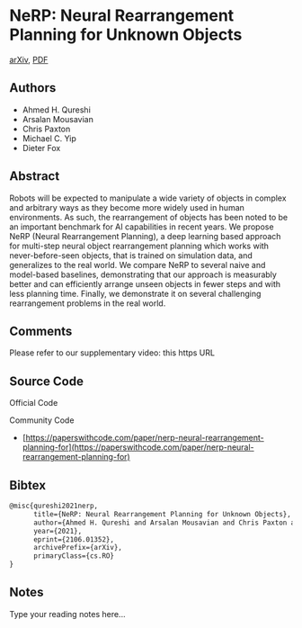
# NeRP: Neural Rearrangement Planning for Unknown Objects

[arXiv](https://arxiv.org/abs/2106.01352), [PDF](https://arxiv.org/pdf/2106.01352.pdf)

## Authors

- Ahmed H. Qureshi
- Arsalan Mousavian
- Chris Paxton
- Michael C. Yip
- Dieter Fox

## Abstract

Robots will be expected to manipulate a wide variety of objects in complex and arbitrary ways as they become more widely used in human environments. As such, the rearrangement of objects has been noted to be an important benchmark for AI capabilities in recent years. We propose NeRP (Neural Rearrangement Planning), a deep learning based approach for multi-step neural object rearrangement planning which works with never-before-seen objects, that is trained on simulation data, and generalizes to the real world. We compare NeRP to several naive and model-based baselines, demonstrating that our approach is measurably better and can efficiently arrange unseen objects in fewer steps and with less planning time. Finally, we demonstrate it on several challenging rearrangement problems in the real world.

## Comments

Please refer to our supplementary video: this https URL

## Source Code

Official Code



Community Code

- [https://paperswithcode.com/paper/nerp-neural-rearrangement-planning-for](https://paperswithcode.com/paper/nerp-neural-rearrangement-planning-for)

## Bibtex

```tex
@misc{qureshi2021nerp,
      title={NeRP: Neural Rearrangement Planning for Unknown Objects}, 
      author={Ahmed H. Qureshi and Arsalan Mousavian and Chris Paxton and Michael C. Yip and Dieter Fox},
      year={2021},
      eprint={2106.01352},
      archivePrefix={arXiv},
      primaryClass={cs.RO}
}
```

## Notes

Type your reading notes here...

